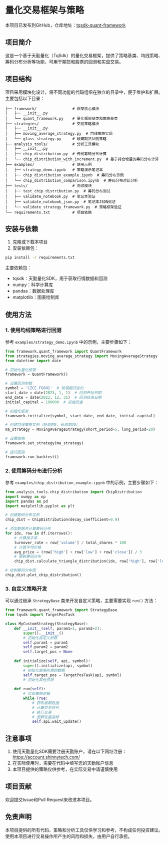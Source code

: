 # 量化交易框架与策略

本项目已发布到GitHub，仓库地址：[tqsdk-quant-framework](https://github.com/carlosguo121493-max/tqsdk-quant-framework)

## 项目简介

这是一个基于天勤量化（TqSdk）的量化交易框架，提供了策略基类、均线策略、筹码分布分析等功能，可用于期货和股票的回测和实盘交易。

## 项目结构

项目采用模块化设计，将不同功能的代码组织在独立的目录中，便于维护和扩展。主要包括以下目录：

```
├── framework/                # 框架核心模块
│   ├── __init__.py
│   └── quant_framework.py    # 量化框架基类和策略基类
├── strategies/               # 交易策略模块
│   ├── __init__.py
│   ├── moving_average_strategy.py  # 均线策略实现
│   └── glass_strategy.py     # 玻璃期货回测策略
├── analysis_tools/           # 分析工具模块
│   ├── __init__.py
│   ├── chip_distribution.py  # 传统筹码分布计算
│   └── chip_distribution_with_increment.py  # 基于持仓增量的筹码分布计算
├── examples/                 # 使用示例
│   ├── strategy_demo.ipynb   # 策略演示笔记本
│   ├── chip_distribution_example.ipynb  # 筹码分布示例
│   └── chip_distribution_comparison.ipynb  # 筹码分布对比分析
├── tests/                    # 测试模块
│   ├── test_chip_distribution.py  # 筹码分布测试
│   ├── validate_notebook.py  # 笔记本验证
│   ├── validate_notebook_json.py  # 笔记本JSON验证
│   └── validate_strategy_framework.py  # 策略框架验证
└── requirements.txt          # 项目依赖
```

## 安装与依赖

1. 克隆或下载本项目
2. 安装依赖包：

```bash
pip install -r requirements.txt
```

主要依赖包：
- tqsdk：天勤量化SDK，用于获取行情数据和回测
- numpy：科学计算库
- pandas：数据处理库
- matplotlib：图表绘制库

## 使用方法

### 1. 使用均线策略进行回测

参考 `examples/strategy_demo.ipynb` 中的示例，主要步骤如下：

```python
from framework.quant_framework import QuantFramework
from strategies.moving_average_strategy import MovingAverageStrategy
from datetime import date

# 初始化量化框架
framework = QuantFramework()

# 设置回测参数
symbol = 'CZCE.FG601'  # 玻璃期货合约
start_date = date(2023, 1, 1)  # 回测开始日期
end_date = date(2023, 12, 31)  # 回测结束日期
initial_capital = 100000  # 初始资金

# 初始化框架
framework.initialize(symbol, start_date, end_date, initial_capital)

# 创建均线策略实例（短周期5，长周期20）
ma_strategy = MovingAverageStrategy(short_period=5, long_period=20)

# 设置策略
framework.set_strategy(ma_strategy)

# 运行回测
framework.run_backtest()
```

### 2. 使用筹码分布进行分析

参考 `examples/chip_distribution_example.ipynb` 中的示例，主要步骤如下：

```python
from analysis_tools.chip_distribution import ChipDistribution
import numpy as np
import pandas as pd
import matplotlib.pyplot as plt

# 创建筹码分布实例
chip_dist = ChipDistribution(decay_coefficient=0.9)

# 添加数据并计算筹码分布
for idx, row in df.iterrows():
    # 计算换手率
    turnover_rate = row['volume'] / total_shares * 100
    # 计算平均价格
    avg_price = (row['high'] + row['low'] + row['close']) / 3
    # 更新筹码分布
    chip_dist.calculate_triangle_distribution(idx, row['high'], row['low'], avg_price, row['volume'], turnover_rate)

# 绘制筹码分布图
chip_dist.plot_chip_distribution()
```

### 3. 自定义策略开发

可以通过继承 `StrategyBase` 类来开发自定义策略，主要需要实现 `run()` 方法：

```python
from framework.quant_framework import StrategyBase
from tqsdk import TargetPosTask

class MyCustomStrategy(StrategyBase):
    def __init__(self, param1=1, param2=2):
        super().__init__()
        # 初始化自定义参数
        self.param1 = param1
        self.param2 = param2
        self.target_pos = None
        
    def initialize(self, api, symbol):
        super().initialize(api, symbol)
        # 初始化策略所需的数据
        self.target_pos = TargetPosTask(api, symbol)
        # 初始化其他资源
        
    def run(self):
        # 实现策略逻辑
        while True:
            # 获取最新数据
            # 计算交易信号
            # 执行交易
            # 更新性能指标
            self.api.wait_update()
```

## 注意事项

1. 使用天勤量化SDK需要注册天勤账户，请在以下网址注册：https://account.shinnytech.com/
2. 在实际使用时，需要在代码中填写您的天勤账户信息
3. 本项目提供的策略仅供参考，在实际交易中请谨慎使用

## 项目贡献

欢迎提交Issue和Pull Request来改进本项目。

## 免责声明

本项目提供的所有代码、策略和分析工具仅供学习和参考，不构成任何投资建议。使用本项目进行交易操作所产生的风险和损失，由用户自行承担。